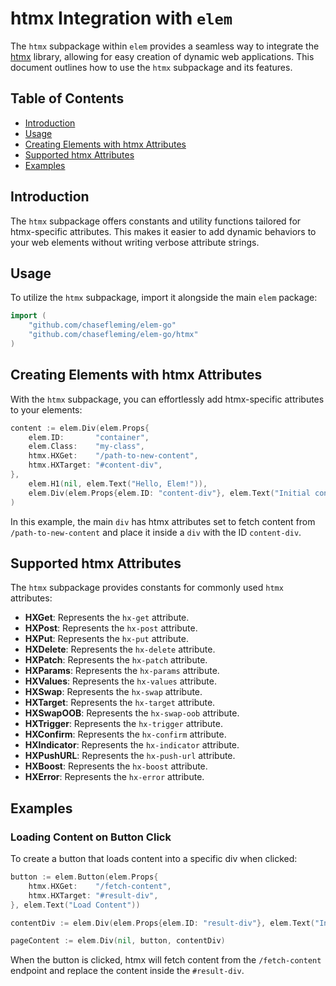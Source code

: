 # htmx Integration with `elem`

The `htmx` subpackage within `elem` provides a seamless way to integrate the [htmx](https://htmx.org/) library, allowing for easy creation of dynamic web applications. This document outlines how to use the `htmx` subpackage and its features.

## Table of Contents

- [Introduction](#introduction)
- [Usage](#usage)
- [Creating Elements with htmx Attributes](#creating-elements-with-htmx-attributes)
- [Supported htmx Attributes](#supported-htmx-attributes)
- [Examples](#examples)

## Introduction

The `htmx` subpackage offers constants and utility functions tailored for htmx-specific attributes. This makes it easier to add dynamic behaviors to your web elements without writing verbose attribute strings.

## Usage

To utilize the `htmx` subpackage, import it alongside the main `elem` package:

```go
import (
    "github.com/chasefleming/elem-go"
    "github.com/chasefleming/elem-go/htmx"
)
```

## Creating Elements with htmx Attributes

With the `htmx` subpackage, you can effortlessly add htmx-specific attributes to your elements:

```go
content := elem.Div(elem.Props{
    elem.ID:       "container",
    elem.Class:    "my-class",
    htmx.HXGet:    "/path-to-new-content",
    htmx.HXTarget: "#content-div",
},
    elem.H1(nil, elem.Text("Hello, Elem!")),
    elem.Div(elem.Props{elem.ID: "content-div"}, elem.Text("Initial content")),
)
```

In this example, the main `div` has htmx attributes set to fetch content from `/path-to-new-content` and place it inside a `div` with the ID `content-div`.

## Supported htmx Attributes

The `htmx` subpackage provides constants for commonly used `htmx` attributes:

- **HXGet**: Represents the `hx-get` attribute.
- **HXPost**: Represents the `hx-post` attribute.
- **HXPut**: Represents the `hx-put` attribute.
- **HXDelete**: Represents the `hx-delete` attribute.
- **HXPatch**: Represents the `hx-patch` attribute.
- **HXParams**: Represents the `hx-params` attribute.
- **HXValues**: Represents the `hx-values` attribute.
- **HXSwap**: Represents the `hx-swap` attribute.
- **HXTarget**: Represents the `hx-target` attribute.
- **HXSwapOOB**: Represents the `hx-swap-oob` attribute.
- **HXTrigger**: Represents the `hx-trigger` attribute.
- **HXConfirm**: Represents the `hx-confirm` attribute.
- **HXIndicator**: Represents the `hx-indicator` attribute.
- **HXPushURL**: Represents the `hx-push-url` attribute.
- **HXBoost**: Represents the `hx-boost` attribute.
- **HXError**: Represents the `hx-error` attribute.

## Examples

### Loading Content on Button Click

To create a button that loads content into a specific div when clicked:

```go
button := elem.Button(elem.Props{
    htmx.HXGet:    "/fetch-content",
    htmx.HXTarget: "#result-div",
}, elem.Text("Load Content"))

contentDiv := elem.Div(elem.Props{elem.ID: "result-div"}, elem.Text("Initial content"))

pageContent := elem.Div(nil, button, contentDiv)
```

When the button is clicked, htmx will fetch content from the `/fetch-content` endpoint and replace the content inside the `#result-div`.